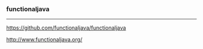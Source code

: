 ### functionaljava
---
https://github.com/functionaljava/functionaljava

http://www.functionaljava.org/

```
```

```
```

```
```
